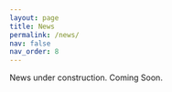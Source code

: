```yaml
---
layout: page
title: News
permalink: /news/
nav: false
nav_order: 8
---
```


News under construction. Coming Soon.
